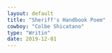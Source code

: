 ```yaml
---
layout: default
title: "Sheriff's Handbook Poem"
cowboy: "Colbe Shicatano"
type: "Writin"
date: 2019-12-01
---
```

